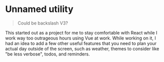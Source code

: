 # Unnamed utility

> Could be backslash V3?

<p>
  This started out as a project for me to stay comfortable with React while I work way too outrageous hours using Vue at work. While working on it, I had an idea to add a few other useful features that you need to plan your actual day outside of the screen, such as weather, themes to consider like "be less verbose", todos, and reminders.
</p>
